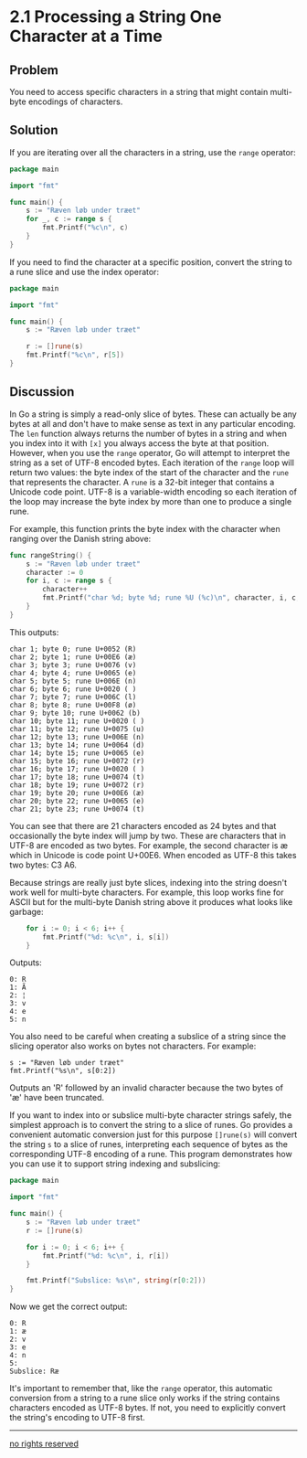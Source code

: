 # 2.1 Processing a String One Character at a Time

## Problem

You need to access specific characters in a string that might contain multi-byte encodings of characters.

## Solution

If you are iterating over all the characters in a string, use the `range` operator:

```Go
package main

import "fmt"

func main() {
    s := "Ræven løb under træet"
    for _, c := range s {
        fmt.Printf("%c\n", c)
    }
}
```

If you need to find the character at a specific position, convert the string to a rune slice and use the index operator:

```Go
package main

import "fmt"

func main() {
    s := "Ræven løb under træet"

    r := []rune(s)
    fmt.Printf("%c\n", r[5])
}
```

## Discussion

In Go a string is simply a read-only slice of bytes. These can actually be any bytes at all and don't have to make sense as text in any particular encoding. The `len` function always returns the number of bytes in a string and when you index into it with `[x]` you always access the byte at that position. However, when you use the `range` operator, Go will attempt to interpret the string as a set of UTF-8 encoded bytes. Each iteration of the `range` loop will return two values: the byte index of the start of the character and the `rune` that represents the character. A `rune` is a 32-bit integer that contains a Unicode code point. UTF-8 is a variable-width encoding so each iteration of the loop may increase the byte index by more than one to produce a single rune.

For example, this function prints the byte index with the character when ranging over the Danish string above:

```Go
func rangeString() {
    s := "Ræven løb under træet"
    character := 0
    for i, c := range s {
        character++
        fmt.Printf("char %d; byte %d; rune %U (%c)\n", character, i, c, c)
    }
}
```

This outputs:

```
char 1; byte 0; rune U+0052 (R)
char 2; byte 1; rune U+00E6 (æ)
char 3; byte 3; rune U+0076 (v)
char 4; byte 4; rune U+0065 (e)
char 5; byte 5; rune U+006E (n)
char 6; byte 6; rune U+0020 ( )
char 7; byte 7; rune U+006C (l)
char 8; byte 8; rune U+00F8 (ø)
char 9; byte 10; rune U+0062 (b)
char 10; byte 11; rune U+0020 ( )
char 11; byte 12; rune U+0075 (u)
char 12; byte 13; rune U+006E (n)
char 13; byte 14; rune U+0064 (d)
char 14; byte 15; rune U+0065 (e)
char 15; byte 16; rune U+0072 (r)
char 16; byte 17; rune U+0020 ( )
char 17; byte 18; rune U+0074 (t)
char 18; byte 19; rune U+0072 (r)
char 19; byte 20; rune U+00E6 (æ)
char 20; byte 22; rune U+0065 (e)
char 21; byte 23; rune U+0074 (t)
```

You can see that there are 21 characters encoded as 24 bytes and that occasionally the byte index will jump by two. These are characters that in UTF-8 are encoded as two bytes. For example, the second character is æ which in Unicode is code point U+00E6. When encoded as UTF-8 this takes two bytes: C3 A6.

Because strings are really just byte slices, indexing into the string doesn't work well for multi-byte characters. For example, this loop works fine for ASCII but for the multi-byte Danish string above it produces what looks like garbage:

```Go
    for i := 0; i < 6; i++ {
        fmt.Printf("%d: %c\n", i, s[i])
    }
```

Outputs:

```
0: R
1: Ã
2: ¦
3: v
4: e
5: n
```

You also need to be careful when creating a subslice of a string since the slicing operator also works on bytes not characters. For example:

```
s := "Ræven løb under træet"
fmt.Printf("%s\n", s[0:2])
```

Outputs an 'R' followed by an invalid character because the two bytes of 'æ' have been truncated.

If you want to index into or subslice multi-byte character strings safely, the simplest approach is to convert the string to a slice of runes. Go provides a convenient automatic conversion just for this purpose `[]rune(s)` will convert the string `s` to a slice of runes, interpreting each sequence of bytes as the corresponding UTF-8 encoding of a rune. This program demonstrates how you can use it to support string indexing and subslicing:

```Go
package main

import "fmt"

func main() {
    s := "Ræven løb under træet"
    r := []rune(s)

    for i := 0; i < 6; i++ {
        fmt.Printf("%d: %c\n", i, r[i])
    }

    fmt.Printf("Subslice: %s\n", string(r[0:2]))
}
```

Now we get the correct output:

```
0: R
1: æ
2: v
3: e
4: n
5:
Subslice: Ræ
```

It's important to remember that, like the `range` operator, this automatic conversion from a string to a rune slice only works if the string contains characters encoded as UTF-8 bytes. If not, you need to explicitly convert the string's encoding to UTF-8 first.


----
[no rights reserved](http://creativecommons.org/publicdomain/zero/1.0/)

